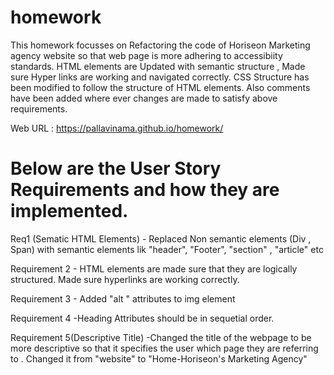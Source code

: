 # homework

This homework focusses on Refactoring the code of Horiseon Marketing agency website so that web page is more adhering to accessibiity standards. HTML elements are Updated with semantic structure , Made sure Hyper links are working and navigated correctly. CSS Structure has been modified to follow the structure of HTML elements. Also comments have been added where ever changes are made to satisfy above requirements.

Web URL : https://pallavinama.github.io/homework/

# Below are the User Story Requirements and how they are implemented.

Req1 (Sematic HTML Elements) - Replaced Non semantic elements (Div , Span) with semantic elements lik "header", "Footer", "section" , "article" etc

Requirement 2  - HTML elements are made sure that they are logically structured. Made sure hyperlinks are working correctly.

Requirement 3 - Added "alt " attributes to img element

Requirement 4 -Heading Attributes should be in sequetial order.

Requirement 5(Descriptive Title) -Changed the title of the webpage to be more descriptive so that it specifies the user which page they are referring to . Changed it from "website" to "Home-Horiseon's Marketing Agency"
